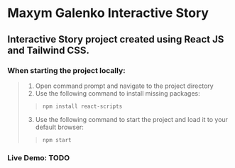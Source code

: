 # Maxym Galenko Interactive Story
## Interactive Story project created using React JS and Tailwind CSS.  
### When starting the project locally:  
> 1. Open command prompt and navigate to the project directory
> 2. Use the following command to install missing packages:
>> ```
>> npm install react-scripts
>> ```
> 3. Use the following command to start the project and load it to your default browser:
>> ```
>> npm start
>> ```

### Live Demo: TODO
